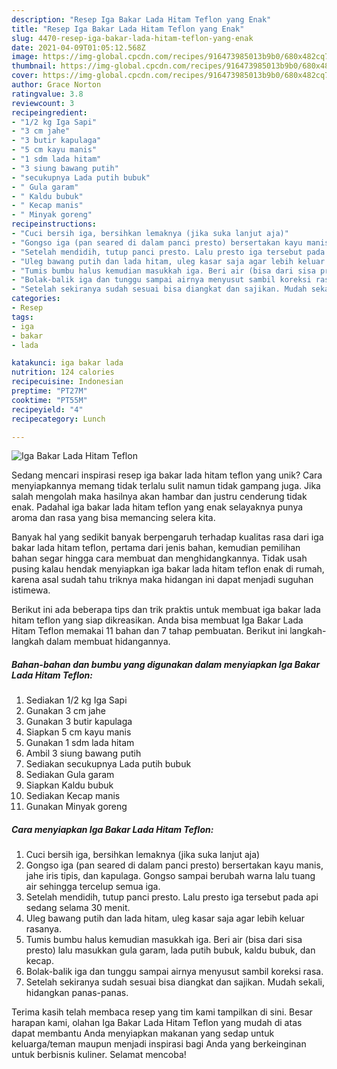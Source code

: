 ```yaml
---
description: "Resep Iga Bakar Lada Hitam Teflon yang Enak"
title: "Resep Iga Bakar Lada Hitam Teflon yang Enak"
slug: 4470-resep-iga-bakar-lada-hitam-teflon-yang-enak
date: 2021-04-09T01:05:12.568Z
image: https://img-global.cpcdn.com/recipes/916473985013b9b0/680x482cq70/iga-bakar-lada-hitam-teflon-foto-resep-utama.jpg
thumbnail: https://img-global.cpcdn.com/recipes/916473985013b9b0/680x482cq70/iga-bakar-lada-hitam-teflon-foto-resep-utama.jpg
cover: https://img-global.cpcdn.com/recipes/916473985013b9b0/680x482cq70/iga-bakar-lada-hitam-teflon-foto-resep-utama.jpg
author: Grace Norton
ratingvalue: 3.8
reviewcount: 3
recipeingredient:
- "1/2 kg Iga Sapi"
- "3 cm jahe"
- "3 butir kapulaga"
- "5 cm kayu manis"
- "1 sdm lada hitam"
- "3 siung bawang putih"
- "secukupnya Lada putih bubuk"
- " Gula garam"
- " Kaldu bubuk"
- " Kecap manis"
- " Minyak goreng"
recipeinstructions:
- "Cuci bersih iga, bersihkan lemaknya (jika suka lanjut aja)"
- "Gongso iga (pan seared di dalam panci presto) bersertakan kayu manis, jahe iris tipis, dan kapulaga. Gongso sampai berubah warna lalu tuang air sehingga tercelup semua iga."
- "Setelah mendidih, tutup panci presto. Lalu presto iga tersebut pada api sedang selama 30 menit."
- "Uleg bawang putih dan lada hitam, uleg kasar saja agar lebih keluar rasanya."
- "Tumis bumbu halus kemudian masukkah iga. Beri air (bisa dari sisa presto) lalu masukkan gula garam, lada putih bubuk, kaldu bubuk, dan kecap."
- "Bolak-balik iga dan tunggu sampai airnya menyusut sambil koreksi rasa."
- "Setelah sekiranya sudah sesuai bisa diangkat dan sajikan. Mudah sekali, hidangkan panas-panas."
categories:
- Resep
tags:
- iga
- bakar
- lada

katakunci: iga bakar lada 
nutrition: 124 calories
recipecuisine: Indonesian
preptime: "PT27M"
cooktime: "PT55M"
recipeyield: "4"
recipecategory: Lunch

---
```



![Iga Bakar Lada Hitam Teflon](https://img-global.cpcdn.com/recipes/916473985013b9b0/680x482cq70/iga-bakar-lada-hitam-teflon-foto-resep-utama.jpg)

Sedang mencari inspirasi resep iga bakar lada hitam teflon yang unik? Cara menyiapkannya memang tidak terlalu sulit namun tidak gampang juga. Jika salah mengolah maka hasilnya akan hambar dan justru cenderung tidak enak. Padahal iga bakar lada hitam teflon yang enak selayaknya punya aroma dan rasa yang bisa memancing selera kita.



Banyak hal yang sedikit banyak berpengaruh terhadap kualitas rasa dari iga bakar lada hitam teflon, pertama dari jenis bahan, kemudian pemilihan bahan segar hingga cara membuat dan menghidangkannya. Tidak usah pusing kalau hendak menyiapkan iga bakar lada hitam teflon enak di rumah, karena asal sudah tahu triknya maka hidangan ini dapat menjadi suguhan istimewa.


Berikut ini ada beberapa tips dan trik praktis untuk membuat iga bakar lada hitam teflon yang siap dikreasikan. Anda bisa membuat Iga Bakar Lada Hitam Teflon memakai 11 bahan dan 7 tahap pembuatan. Berikut ini langkah-langkah dalam membuat hidangannya.

<!--inarticleads1-->

##### Bahan-bahan dan bumbu yang digunakan dalam menyiapkan Iga Bakar Lada Hitam Teflon:

1. Sediakan 1/2 kg Iga Sapi
1. Gunakan 3 cm jahe
1. Gunakan 3 butir kapulaga
1. Siapkan 5 cm kayu manis
1. Gunakan 1 sdm lada hitam
1. Ambil 3 siung bawang putih
1. Sediakan secukupnya Lada putih bubuk
1. Sediakan  Gula garam
1. Siapkan  Kaldu bubuk
1. Sediakan  Kecap manis
1. Gunakan  Minyak goreng




<!--inarticleads2-->

##### Cara menyiapkan Iga Bakar Lada Hitam Teflon:

1. Cuci bersih iga, bersihkan lemaknya (jika suka lanjut aja)
1. Gongso iga (pan seared di dalam panci presto) bersertakan kayu manis, jahe iris tipis, dan kapulaga. Gongso sampai berubah warna lalu tuang air sehingga tercelup semua iga.
1. Setelah mendidih, tutup panci presto. Lalu presto iga tersebut pada api sedang selama 30 menit.
1. Uleg bawang putih dan lada hitam, uleg kasar saja agar lebih keluar rasanya.
1. Tumis bumbu halus kemudian masukkah iga. Beri air (bisa dari sisa presto) lalu masukkan gula garam, lada putih bubuk, kaldu bubuk, dan kecap.
1. Bolak-balik iga dan tunggu sampai airnya menyusut sambil koreksi rasa.
1. Setelah sekiranya sudah sesuai bisa diangkat dan sajikan. Mudah sekali, hidangkan panas-panas.




Terima kasih telah membaca resep yang tim kami tampilkan di sini. Besar harapan kami, olahan Iga Bakar Lada Hitam Teflon yang mudah di atas dapat membantu Anda menyiapkan makanan yang sedap untuk keluarga/teman maupun menjadi inspirasi bagi Anda yang berkeinginan untuk berbisnis kuliner. Selamat mencoba!
